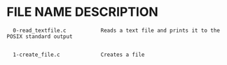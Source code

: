 #       FILE NAME                    DESCRIPTION


      0-read_textfile.c           Reads a text file and prints it to the POSIX standard output


      1-create_file.c             Creates a file
